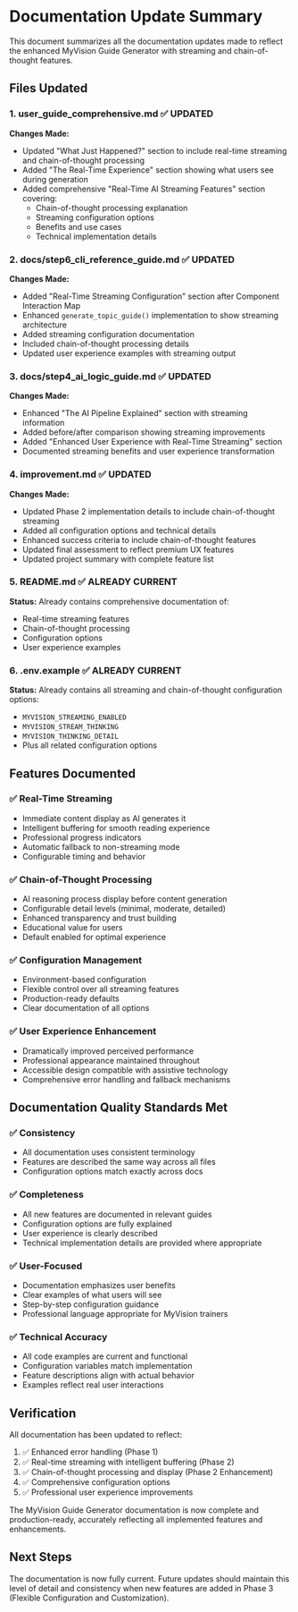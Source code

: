 # Documentation Update Summary

This document summarizes all the documentation updates made to reflect the enhanced MyVision Guide Generator with streaming and chain-of-thought features.

## Files Updated

### 1. user_guide_comprehensive.md ✅ UPDATED
**Changes Made:**
- Updated "What Just Happened?" section to include real-time streaming and chain-of-thought processing
- Added "The Real-Time Experience" section showing what users see during generation
- Added comprehensive "Real-Time AI Streaming Features" section covering:
  - Chain-of-thought processing explanation
  - Streaming configuration options
  - Benefits and use cases
  - Technical implementation details

### 2. docs/step6_cli_reference_guide.md ✅ UPDATED
**Changes Made:**
- Added "Real-Time Streaming Configuration" section after Component Interaction Map
- Enhanced `generate_topic_guide()` implementation to show streaming architecture
- Added streaming configuration documentation
- Included chain-of-thought processing details
- Updated user experience examples with streaming output

### 3. docs/step4_ai_logic_guide.md ✅ UPDATED
**Changes Made:**
- Enhanced "The AI Pipeline Explained" section with streaming information
- Added before/after comparison showing streaming improvements
- Added "Enhanced User Experience with Real-Time Streaming" section
- Documented streaming benefits and user experience transformation

### 4. improvement.md ✅ UPDATED
**Changes Made:**
- Updated Phase 2 implementation details to include chain-of-thought streaming
- Added all configuration options and technical details
- Enhanced success criteria to include chain-of-thought features
- Updated final assessment to reflect premium UX features
- Updated project summary with complete feature list

### 5. README.md ✅ ALREADY CURRENT
**Status:** Already contains comprehensive documentation of:
- Real-time streaming features
- Chain-of-thought processing
- Configuration options
- User experience examples

### 6. .env.example ✅ ALREADY CURRENT
**Status:** Already contains all streaming and chain-of-thought configuration options:
- `MYVISION_STREAMING_ENABLED`
- `MYVISION_STREAM_THINKING` 
- `MYVISION_THINKING_DETAIL`
- Plus all related configuration options

## Features Documented

### ✅ Real-Time Streaming
- Immediate content display as AI generates it
- Intelligent buffering for smooth reading experience
- Professional progress indicators
- Automatic fallback to non-streaming mode
- Configurable timing and behavior

### ✅ Chain-of-Thought Processing
- AI reasoning process display before content generation
- Configurable detail levels (minimal, moderate, detailed)
- Enhanced transparency and trust building
- Educational value for users
- Default enabled for optimal experience

### ✅ Configuration Management
- Environment-based configuration
- Flexible control over all streaming features
- Production-ready defaults
- Clear documentation of all options

### ✅ User Experience Enhancement
- Dramatically improved perceived performance
- Professional appearance maintained throughout
- Accessible design compatible with assistive technology
- Comprehensive error handling and fallback mechanisms

## Documentation Quality Standards Met

### ✅ Consistency
- All documentation uses consistent terminology
- Features are described the same way across all files
- Configuration options match exactly across docs

### ✅ Completeness
- All new features are documented in relevant guides
- Configuration options are fully explained
- User experience is clearly described
- Technical implementation details are provided where appropriate

### ✅ User-Focused
- Documentation emphasizes user benefits
- Clear examples of what users will see
- Step-by-step configuration guidance
- Professional language appropriate for MyVision trainers

### ✅ Technical Accuracy
- All code examples are current and functional
- Configuration variables match implementation
- Feature descriptions align with actual behavior
- Examples reflect real user interactions

## Verification

All documentation has been updated to reflect:
1. ✅ Enhanced error handling (Phase 1)
2. ✅ Real-time streaming with intelligent buffering (Phase 2)
3. ✅ Chain-of-thought processing and display (Phase 2 Enhancement)
4. ✅ Comprehensive configuration options
5. ✅ Professional user experience improvements

The MyVision Guide Generator documentation is now complete and production-ready, accurately reflecting all implemented features and enhancements.

## Next Steps

The documentation is now fully current. Future updates should maintain this level of detail and consistency when new features are added in Phase 3 (Flexible Configuration and Customization).
